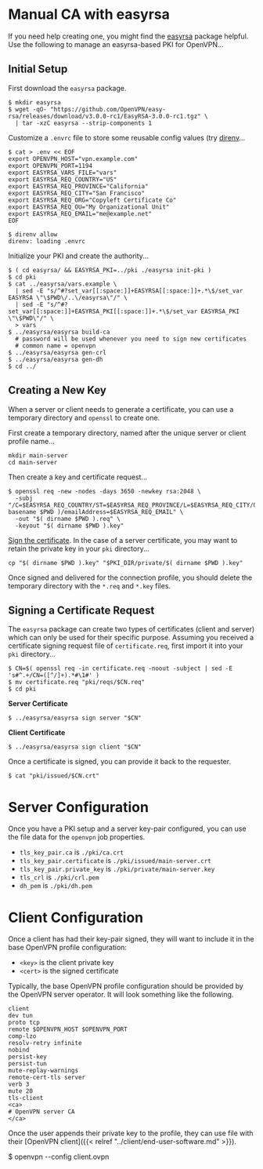 # Manual CA with easyrsa

If you need help creating one, you might find the [easyrsa](https://github.com/OpenVPN/easy-rsa/) package helpful. Use the following to manage an easyrsa-based PKI for OpenVPN...


## Initial Setup

First download the `easyrsa` package.

    $ mkdir easyrsa
    $ wget -qO- "https://github.com/OpenVPN/easy-rsa/releases/download/v3.0.0-rc1/EasyRSA-3.0.0-rc1.tgz" \
      | tar -xzC easyrsa --strip-components 1

Customize a `.envrc` file to store some reusable config values (try [direnv](http://direnv.net/)...

    $ cat > .env << EOF
    export OPENVPN_HOST="vpn.example.com"
    export OPENVPN_PORT=1194
    export EASYRSA_VARS_FILE="vars"
    export EASYRSA_REQ_COUNTRY="US"
    export EASYRSA_REQ_PROVINCE="California"
    export EASYRSA_REQ_CITY="San Francisco"
    export EASYRSA_REQ_ORG="Copyleft Certificate Co"
    export EASYRSA_REQ_OU="My Organizational Unit"
    export EASYRSA_REQ_EMAIL="me@example.net"
    EOF

    $ direnv allow
    direnv: loading .envrc

Initialize your PKI and create the authority...

    $ ( cd easyrsa/ && EASYRSA_PKI=../pki ./easyrsa init-pki )
    $ cd pki
    $ cat ../easyrsa/vars.example \
      | sed -E "s/^#?set_var[[:space:]]+EASYRSA[[:space:]]+.*\$/set_var EASYRSA \"\$PWD\/..\/easyrsa\"/" \
      | sed -E "s/^#?set_var[[:space:]]+EASYRSA_PKI[[:space:]]+.*\$/set_var EASYRSA_PKI \"\$PWD\"/" \
      > vars
    $ ../easyrsa/easyrsa build-ca
      # password will be used whenever you need to sign new certificates
      # common name = openvpn
    $ ../easyrsa/easyrsa gen-crl
    $ ../easyrsa/easyrsa gen-dh
    $ cd ../


## Creating a New Key

When a server or client needs to generate a certificate, you can use a temporary directory and `openssl` to create one.

First create a temporary directory, named after the unique server or client profile name...

    mkdir main-server
    cd main-server

Then create a key and certificate request...

    $ openssl req -new -nodes -days 3650 -newkey rsa:2048 \
      -subj "/C=$EASYRSA_REQ_COUNTRY/ST=$EASYRSA_REQ_PROVINCE/L=$EASYRSA_REQ_CITY/O=$EASYRSA_REQ_ORG/OU=$EASYRSA_REQ_OU/CN=$( basename $PWD )/emailAddress=$EASYRSA_REQ_EMAIL" \
      -out "$( dirname $PWD ).req" \
      -keyout "$( dirname $PWD ).key"

[Sign the certificate](#signing-a-certificate-request). In the case of a server certificate, you may want to retain the private key in your `pki` directory...

    cp "$( dirname $PWD ).key" "$PKI_DIR/private/$( dirname $PWD ).key"

Once signed and delivered for the connection profile, you should delete the temporary directory with the `*.req` and `*.key` files.


## Signing a Certificate Request

The `easyrsa` package can create two types of certificates (client and server) which can only be used for their specific purpose. Assuming you received a certificate signing request file of `certificate.req`, first import it into your `pki` directory...

    $ CN=$( openssl req -in certificate.req -noout -subject | sed -E 's#^.+/CN=([^/]+).*#\1#' )
    $ mv certificate.req "pki/reqs/$CN.req"
    $ cd pki

**Server Certificate**

    $ ../easyrsa/easyrsa sign server "$CN"

**Client Certificate**

    $ ../easyrsa/easyrsa sign client "$CN"

Once a certificate is signed, you can provide it back to the requester.

    $ cat "pki/issued/$CN.crt"


# Server Configuration

Once you have a PKI setup and a server key-pair configured, you can use the file data for the `openvpn` job properties.

 * `tls_key_pair.ca` is `./pki/ca.crt`
 * `tls_key_pair.certificate` is `./pki/issued/main-server.crt`
 * `tls_key_pair.private_key` is `./pki/private/main-server.key`
 * `tls_crl` is `./pki/crl.pem`
 * `dh_pem` is `./pki/dh.pem`


# Client Configuration


Once a client has had their key-pair signed, they will want to include it in the base OpenVPN profile configuration:

 * `<key>` is the client private key
 * `<cert>` is the signed certificate

Typically, the base OpenVPN profile configuration should be provided by the OpenVPN server operator. It will look something like the following.

    client
    dev tun
    proto tcp
    remote $OPENVPN_HOST $OPENVPN_PORT
    comp-lzo
    resolv-retry infinite
    nobind
    persist-key
    persist-tun
    mute-replay-warnings
    remote-cert-tls server
    verb 3
    mute 20
    tls-client
    <ca>
    # OpenVPN server CA
    </ca>

Once the user appends their private key to the profile, they can use file with their [OpenVPN client]({{< relref "../client/end-user-software.md" >}}).

   $ openvpn --config client.ovpn
